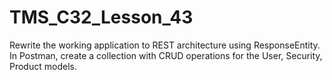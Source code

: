 # TMS_C32_Lesson_43

Rewrite the working application to REST architecture using ResponseEntity.
In Postman, create a collection with CRUD operations for the User, Security, Product models.
